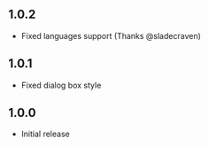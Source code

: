 ## 1.0.2
* Fixed languages support (Thanks @sladecraven)

## 1.0.1
* Fixed dialog box style

## 1.0.0
* Initial release